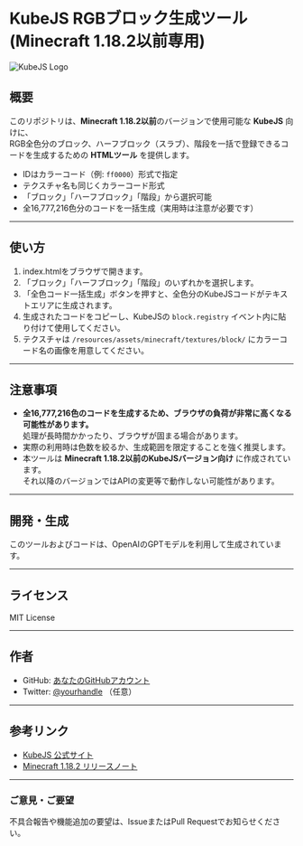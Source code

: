 # KubeJS RGBブロック生成ツール (Minecraft 1.18.2以前専用)

![KubeJS Logo](https://kubejs.com/assets/images/logo.svg)

## 概要

このリポジトリは、**Minecraft 1.18.2以前**のバージョンで使用可能な **KubeJS** 向けに、  
RGB全色分のブロック、ハーフブロック（スラブ）、階段を一括で登録できるコードを生成するための **HTMLツール** を提供します。

- IDはカラーコード（例: `ff0000`）形式で指定  
- テクスチャ名も同じくカラーコード形式  
- 「ブロック」「ハーフブロック」「階段」から選択可能  
- 全16,777,216色分のコードを一括生成（実用時は注意が必要です）

---

## 使い方

1. index.htmlをブラウザで開きます。  
2. 「ブロック」「ハーフブロック」「階段」のいずれかを選択します。  
3. 「全色コード一括生成」ボタンを押すと、全色分のKubeJSコードがテキストエリアに生成されます。  
4. 生成されたコードをコピーし、KubeJSの `block.registry` イベント内に貼り付けて使用してください。  
5. テクスチャは `/resources/assets/minecraft/textures/block/` にカラーコード名の画像を用意してください。

---

## 注意事項

- **全16,777,216色のコードを生成するため、ブラウザの負荷が非常に高くなる可能性があります。**  
  処理が長時間かかったり、ブラウザが固まる場合があります。  
- 実際の利用時は色数を絞るか、生成範囲を限定することを強く推奨します。  
- 本ツールは **Minecraft 1.18.2以前のKubeJSバージョン向け** に作成されています。  
  それ以降のバージョンではAPIの変更等で動作しない可能性があります。

---

## 開発・生成

このツールおよびコードは、OpenAIのGPTモデルを利用して生成されています。

---

## ライセンス

MIT License

---

## 作者

- GitHub: [あなたのGitHubアカウント](https://github.com/yourusername)  
- Twitter: [@yourhandle](https://twitter.com/yourhandle) （任意）

---

## 参考リンク

- [KubeJS 公式サイト](https://kubejs.com/)  
- [Minecraft 1.18.2 リリースノート](https://minecraft.fandom.com/wiki/Java_Edition_1.18.2)

---

### ご意見・ご要望

不具合報告や機能追加の要望は、IssueまたはPull Requestでお知らせください。
